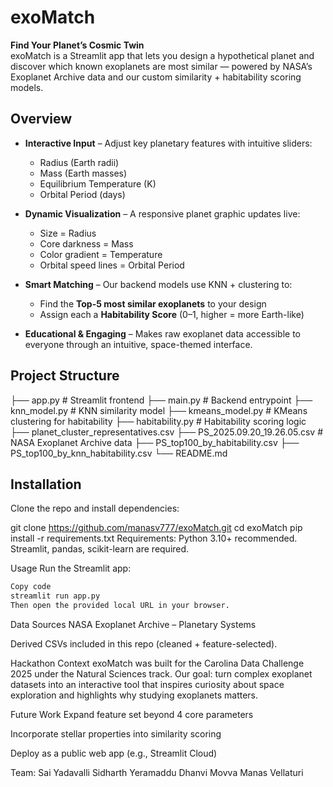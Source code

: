 # exoMatch

**Find Your Planet’s Cosmic Twin**  
exoMatch is a Streamlit app that lets you design a hypothetical planet and discover which known exoplanets are most similar — powered by NASA’s Exoplanet Archive data and our custom similarity + habitability scoring models.

## Overview

- **Interactive Input** – Adjust key planetary features with intuitive sliders:
  - Radius (Earth radii)
  - Mass (Earth masses)
  - Equilibrium Temperature (K)
  - Orbital Period (days)

- **Dynamic Visualization** – A responsive planet graphic updates live:
  - Size = Radius  
  - Core darkness = Mass  
  - Color gradient = Temperature  
  - Orbital speed lines = Orbital Period  

- **Smart Matching** – Our backend models use KNN + clustering to:
  - Find the **Top-5 most similar exoplanets** to your design  
  - Assign each a **Habitability Score** (0–1, higher = more Earth-like)

- **Educational & Engaging** – Makes raw exoplanet data accessible to everyone through an intuitive, space-themed interface.

## Project Structure

├── app.py # Streamlit frontend
├── main.py # Backend entrypoint
├── knn_model.py # KNN similarity model
├── kmeans_model.py # KMeans clustering for habitability
├── habitability.py # Habitability scoring logic
├── planet_cluster_representatives.csv
├── PS_2025.09.20_19.26.05.csv # NASA Exoplanet Archive data
├── PS_top100_by_habitability.csv
├── PS_top100_by_knn_habitability.csv
└── README.md

## Installation

Clone the repo and install dependencies:


git clone https://github.com/manasv777/exoMatch.git
cd exoMatch
pip install -r requirements.txt
Requirements: Python 3.10+ recommended. Streamlit, pandas, scikit-learn are required.

Usage
Run the Streamlit app:

```bash
Copy code
streamlit run app.py
Then open the provided local URL in your browser.
```
Data Sources
NASA Exoplanet Archive – Planetary Systems

Derived CSVs included in this repo (cleaned + feature-selected).

Hackathon Context
exoMatch was built for the Carolina Data Challenge 2025 under the Natural Sciences track.
Our goal: turn complex exoplanet datasets into an interactive tool that inspires curiosity about space exploration and highlights why studying exoplanets matters.

Future Work
Expand feature set beyond 4 core parameters

Incorporate stellar properties into similarity scoring

Deploy as a public web app (e.g., Streamlit Cloud)

Team:
Sai Yadavalli
Sidharth Yeramaddu
Dhanvi Movva
Manas Vellaturi


